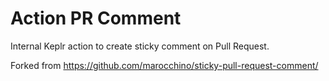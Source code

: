 # Action PR Comment

Internal Keplr action to create sticky comment on Pull Request.

Forked from <https://github.com/marocchino/sticky-pull-request-comment/>
